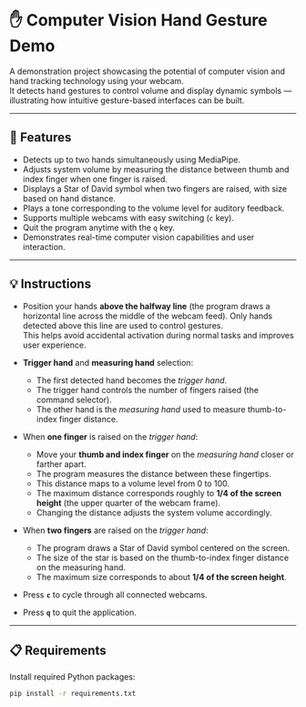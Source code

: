# ✋ Computer Vision Hand Gesture Demo

A demonstration project showcasing the potential of computer vision and hand tracking technology using your webcam.  
It detects hand gestures to control volume and display dynamic symbols — illustrating how intuitive gesture-based interfaces can be built.

---

## 🚀 Features

- Detects up to two hands simultaneously using MediaPipe.  
- Adjusts system volume by measuring the distance between thumb and index finger when one finger is raised.  
- Displays a Star of David symbol when two fingers are raised, with size based on hand distance.  
- Plays a tone corresponding to the volume level for auditory feedback.  
- Supports multiple webcams with easy switching (`c` key).  
- Quit the program anytime with the `q` key.  
- Demonstrates real-time computer vision capabilities and user interaction.

---

## 💡 Instructions

- Position your hands **above the halfway line** (the program draws a horizontal line across the middle of the webcam feed). Only hands detected above this line are used to control gestures.  
  This helps avoid accidental activation during normal tasks and improves user experience.

- **Trigger hand** and **measuring hand** selection:  
  - The first detected hand becomes the *trigger hand*.  
  - The trigger hand controls the number of fingers raised (the command selector).  
  - The other hand is the *measuring hand* used to measure thumb-to-index finger distance.

- When **one finger** is raised on the *trigger hand*:  
  - Move your **thumb and index finger** on the *measuring hand* closer or farther apart.  
  - The program measures the distance between these fingertips.  
  - This distance maps to a volume level from 0 to 100.  
  - The maximum distance corresponds roughly to **1/4 of the screen height** (the upper quarter of the webcam frame).  
  - Changing the distance adjusts the system volume accordingly.

- When **two fingers** are raised on the *trigger hand*:  
  - The program draws a Star of David symbol centered on the screen.  
  - The size of the star is based on the thumb-to-index finger distance on the measuring hand.  
  - The maximum size corresponds to about **1/4 of the screen height**.

- Press **`c`** to cycle through all connected webcams.

- Press **`q`** to quit the application.

---

## 📋 Requirements

Install required Python packages:

```bash
pip install -r requirements.txt
